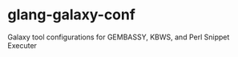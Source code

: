 glang-galaxy-conf
=================

Galaxy tool configurations for GEMBASSY, KBWS, and Perl Snippet Executer
